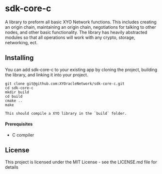 # sdk-core-c

A library to preform all basic XYO Network functions.
This includes creating an origin chain, maintaining an origin chain, negotiations for talking to other nodes, and other basic functionality.
The library has heavily abstracted modules so that all operations will work with any crypto, storage, networking, ect.

## Installing
You can add sdk-core-c to your existing app by cloning the project, building the library, and linking it into your project.

```
git clone git@github.com:XYOracleNetwork/sdk-core-c.git
cd sdk-core-c
mkdir build
cd build
cmake ..
make

This should compile a XYO library in the `build` folder.
```

#### Prerequisites
* C compiler

## License
This project is licensed under the MIT License - see the LICENSE.md file for details


